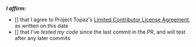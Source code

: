 <!-- place 'x' mark between square [] brackets to affirm: -->
**_I affirm:_**
- [] that I agree to Project Topaz's [Limited Contributor License Agreement](https://github.com/project-topaz/topaz/blob/master/CONTRIBUTOR_AGREEMENT.md), as written on this date
- [] that I've _tested my code_ since the last commit in the PR, and will test after any later commits

